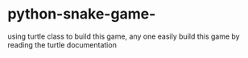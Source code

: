 # python-snake-game-
using turtle class to build this game, any one easily build this game by reading the turtle documentation 
